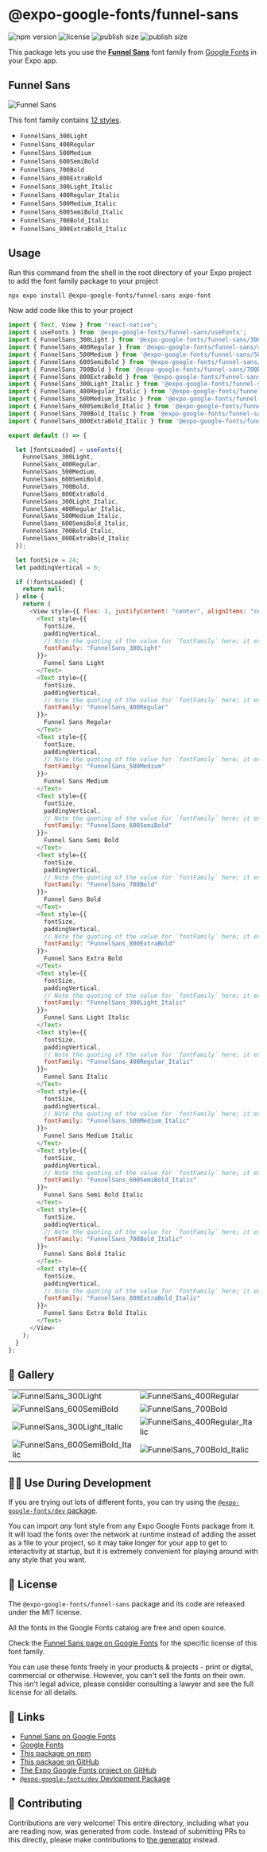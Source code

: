 # @expo-google-fonts/funnel-sans

![npm version](https://flat.badgen.net/npm/v/@expo-google-fonts/funnel-sans)
![license](https://flat.badgen.net/github/license/expo/google-fonts)
![publish size](https://flat.badgen.net/packagephobia/install/@expo-google-fonts/funnel-sans)
![publish size](https://flat.badgen.net/packagephobia/publish/@expo-google-fonts/funnel-sans)

This package lets you use the [**Funnel Sans**](https://fonts.google.com/specimen/Funnel+Sans) font family from [Google Fonts](https://fonts.google.com/) in your Expo app.

## Funnel Sans

![Funnel Sans](./font-family.png)

This font family contains [12 styles](#-gallery).

- `FunnelSans_300Light`
- `FunnelSans_400Regular`
- `FunnelSans_500Medium`
- `FunnelSans_600SemiBold`
- `FunnelSans_700Bold`
- `FunnelSans_800ExtraBold`
- `FunnelSans_300Light_Italic`
- `FunnelSans_400Regular_Italic`
- `FunnelSans_500Medium_Italic`
- `FunnelSans_600SemiBold_Italic`
- `FunnelSans_700Bold_Italic`
- `FunnelSans_800ExtraBold_Italic`

## Usage

Run this command from the shell in the root directory of your Expo project to add the font family package to your project

```sh
npx expo install @expo-google-fonts/funnel-sans expo-font
```

Now add code like this to your project

```js
import { Text, View } from "react-native";
import { useFonts } from '@expo-google-fonts/funnel-sans/useFonts';
import { FunnelSans_300Light } from '@expo-google-fonts/funnel-sans/300Light';
import { FunnelSans_400Regular } from '@expo-google-fonts/funnel-sans/400Regular';
import { FunnelSans_500Medium } from '@expo-google-fonts/funnel-sans/500Medium';
import { FunnelSans_600SemiBold } from '@expo-google-fonts/funnel-sans/600SemiBold';
import { FunnelSans_700Bold } from '@expo-google-fonts/funnel-sans/700Bold';
import { FunnelSans_800ExtraBold } from '@expo-google-fonts/funnel-sans/800ExtraBold';
import { FunnelSans_300Light_Italic } from '@expo-google-fonts/funnel-sans/300Light_Italic';
import { FunnelSans_400Regular_Italic } from '@expo-google-fonts/funnel-sans/400Regular_Italic';
import { FunnelSans_500Medium_Italic } from '@expo-google-fonts/funnel-sans/500Medium_Italic';
import { FunnelSans_600SemiBold_Italic } from '@expo-google-fonts/funnel-sans/600SemiBold_Italic';
import { FunnelSans_700Bold_Italic } from '@expo-google-fonts/funnel-sans/700Bold_Italic';
import { FunnelSans_800ExtraBold_Italic } from '@expo-google-fonts/funnel-sans/800ExtraBold_Italic';

export default () => {

  let [fontsLoaded] = useFonts({
    FunnelSans_300Light, 
    FunnelSans_400Regular, 
    FunnelSans_500Medium, 
    FunnelSans_600SemiBold, 
    FunnelSans_700Bold, 
    FunnelSans_800ExtraBold, 
    FunnelSans_300Light_Italic, 
    FunnelSans_400Regular_Italic, 
    FunnelSans_500Medium_Italic, 
    FunnelSans_600SemiBold_Italic, 
    FunnelSans_700Bold_Italic, 
    FunnelSans_800ExtraBold_Italic
  });

  let fontSize = 24;
  let paddingVertical = 6;

  if (!fontsLoaded) {
    return null;
  } else {
    return (
      <View style={{ flex: 1, justifyContent: "center", alignItems: "center" }}>
        <Text style={{
          fontSize,
          paddingVertical,
          // Note the quoting of the value for `fontFamily` here; it expects a string!
          fontFamily: "FunnelSans_300Light"
        }}>
          Funnel Sans Light
        </Text>
        <Text style={{
          fontSize,
          paddingVertical,
          // Note the quoting of the value for `fontFamily` here; it expects a string!
          fontFamily: "FunnelSans_400Regular"
        }}>
          Funnel Sans Regular
        </Text>
        <Text style={{
          fontSize,
          paddingVertical,
          // Note the quoting of the value for `fontFamily` here; it expects a string!
          fontFamily: "FunnelSans_500Medium"
        }}>
          Funnel Sans Medium
        </Text>
        <Text style={{
          fontSize,
          paddingVertical,
          // Note the quoting of the value for `fontFamily` here; it expects a string!
          fontFamily: "FunnelSans_600SemiBold"
        }}>
          Funnel Sans Semi Bold
        </Text>
        <Text style={{
          fontSize,
          paddingVertical,
          // Note the quoting of the value for `fontFamily` here; it expects a string!
          fontFamily: "FunnelSans_700Bold"
        }}>
          Funnel Sans Bold
        </Text>
        <Text style={{
          fontSize,
          paddingVertical,
          // Note the quoting of the value for `fontFamily` here; it expects a string!
          fontFamily: "FunnelSans_800ExtraBold"
        }}>
          Funnel Sans Extra Bold
        </Text>
        <Text style={{
          fontSize,
          paddingVertical,
          // Note the quoting of the value for `fontFamily` here; it expects a string!
          fontFamily: "FunnelSans_300Light_Italic"
        }}>
          Funnel Sans Light Italic
        </Text>
        <Text style={{
          fontSize,
          paddingVertical,
          // Note the quoting of the value for `fontFamily` here; it expects a string!
          fontFamily: "FunnelSans_400Regular_Italic"
        }}>
          Funnel Sans Italic
        </Text>
        <Text style={{
          fontSize,
          paddingVertical,
          // Note the quoting of the value for `fontFamily` here; it expects a string!
          fontFamily: "FunnelSans_500Medium_Italic"
        }}>
          Funnel Sans Medium Italic
        </Text>
        <Text style={{
          fontSize,
          paddingVertical,
          // Note the quoting of the value for `fontFamily` here; it expects a string!
          fontFamily: "FunnelSans_600SemiBold_Italic"
        }}>
          Funnel Sans Semi Bold Italic
        </Text>
        <Text style={{
          fontSize,
          paddingVertical,
          // Note the quoting of the value for `fontFamily` here; it expects a string!
          fontFamily: "FunnelSans_700Bold_Italic"
        }}>
          Funnel Sans Bold Italic
        </Text>
        <Text style={{
          fontSize,
          paddingVertical,
          // Note the quoting of the value for `fontFamily` here; it expects a string!
          fontFamily: "FunnelSans_800ExtraBold_Italic"
        }}>
          Funnel Sans Extra Bold Italic
        </Text>
      </View>
    );
  }
};
```

## 🔡 Gallery


||||
|-|-|-|
|![FunnelSans_300Light](./300Light/FunnelSans_300Light.ttf.png)|![FunnelSans_400Regular](./400Regular/FunnelSans_400Regular.ttf.png)|![FunnelSans_500Medium](./500Medium/FunnelSans_500Medium.ttf.png)||
|![FunnelSans_600SemiBold](./600SemiBold/FunnelSans_600SemiBold.ttf.png)|![FunnelSans_700Bold](./700Bold/FunnelSans_700Bold.ttf.png)|![FunnelSans_800ExtraBold](./800ExtraBold/FunnelSans_800ExtraBold.ttf.png)||
|![FunnelSans_300Light_Italic](./300Light_Italic/FunnelSans_300Light_Italic.ttf.png)|![FunnelSans_400Regular_Italic](./400Regular_Italic/FunnelSans_400Regular_Italic.ttf.png)|![FunnelSans_500Medium_Italic](./500Medium_Italic/FunnelSans_500Medium_Italic.ttf.png)||
|![FunnelSans_600SemiBold_Italic](./600SemiBold_Italic/FunnelSans_600SemiBold_Italic.ttf.png)|![FunnelSans_700Bold_Italic](./700Bold_Italic/FunnelSans_700Bold_Italic.ttf.png)|![FunnelSans_800ExtraBold_Italic](./800ExtraBold_Italic/FunnelSans_800ExtraBold_Italic.ttf.png)||


## 👩‍💻 Use During Development

If you are trying out lots of different fonts, you can try using the [`@expo-google-fonts/dev` package](https://github.com/expo/google-fonts/tree/master/font-packages/dev#readme).

You can import _any_ font style from any Expo Google Fonts package from it. It will load the fonts over the network at runtime instead of adding the asset as a file to your project, so it may take longer for your app to get to interactivity at startup, but it is extremely convenient for playing around with any style that you want.


## 📖 License

The `@expo-google-fonts/funnel-sans` package and its code are released under the MIT license.

All the fonts in the Google Fonts catalog are free and open source.

Check the [Funnel Sans page on Google Fonts](https://fonts.google.com/specimen/Funnel+Sans) for the specific license of this font family.

You can use these fonts freely in your products & projects - print or digital, commercial or otherwise. However, you can't sell the fonts on their own. This isn't legal advice, please consider consulting a lawyer and see the full license for all details.

## 🔗 Links

- [Funnel Sans on Google Fonts](https://fonts.google.com/specimen/Funnel+Sans)
- [Google Fonts](https://fonts.google.com/)
- [This package on npm](https://www.npmjs.com/package/@expo-google-fonts/funnel-sans)
- [This package on GitHub](https://github.com/expo/google-fonts/tree/master/font-packages/funnel-sans)
- [The Expo Google Fonts project on GitHub](https://github.com/expo/google-fonts)
- [`@expo-google-fonts/dev` Devlopment Package](https://github.com/expo/google-fonts/tree/master/font-packages/dev)

## 🤝 Contributing

Contributions are very welcome! This entire directory, including what you are reading now, was generated from code. Instead of submitting PRs to this directly, please make contributions to [the generator](https://github.com/expo/google-fonts/tree/master/packages/generator) instead.
